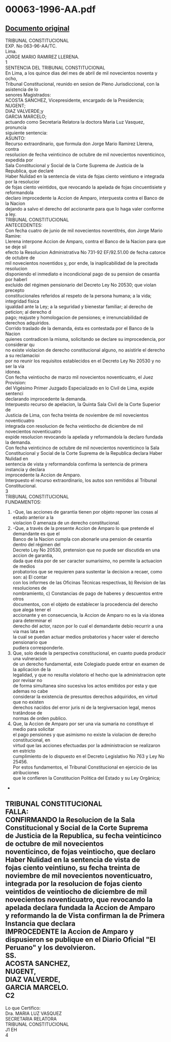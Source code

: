 
00063-1996-AA.pdf
=================
  
[Documento original](https://tc.gob.pe/jurisprudencia/1998/00063-1996-AA.pdf)  
---  
TRIBUNAL CONSTITUCIONAL  
EXP. No 063-96-AA/TC.  
Lima.  
JORGE MARIO RAMIREZ LLERENA.  
1  
SENTENCIA DEL TRIBUNAL CONSTITUCIONAL  
En Lima, a los quince dias del mes de abril de mil novecientos noventa y ocho,  
Tribunal Constitucional, reunido en sesion de Pleno Jurisdiccional, con la asistencia de lo  
senores Magistrados:  
ACOSTA SANCHEZ, Vicepresidente, encargado de la Presidencia;  
NUGENT;  
DIAZ VALVERDE;y  
GARCIA MARCELO;  
actuando como Secretaria Relatora la doctora Maria Luz Vasquez, pronuncia  
siguiente sentencia:  
ASUNTO:  
Recurso extraordinario, que formula don Jorge Mario Ramirez Llerena, contra  
resolucion de fecha veinticinco de octubre de mil novecientos noventicinco, expedida por  
Sala Constitucional y Social de la Corte Suprema de Justicia de la Republica, que declaré  
Haber Nulidad en la sentencia de vista de fojas ciento veintiuno e integrada por la resolucior  
de fojas ciento veintidos, que revocando la apelada de fojas cincuentisiete y reformandola  
declaro improcedente la Accion de Amparo, interpuesta contra el Banco de la Nacion  
dejando a salvo el derecho del accionante para que lo haga valer conforme a ley.  
TRIBUNAL CONSTITUCIONAL  
ANTECEDENTES:  
Con fecha cuatro de junio de mil novecientos noventitrés, don Jorge Mario Ramire:  
Llerena interpone Accion de Amparo, contra el Banco de la Nacion para que se deje sil  
efecto la Resolucion Administrativa No 731-92 EF/92.51.00 de fecha catorce de octubre de  
mil novecientos noventidos y, por ende, la inaplicabilidad de la precitada resolucion  
disponiendo el inmediato e incondicional pago de su pension de cesantia por haberl  
excluido del régimen pensionario del Decreto Ley No 20530; que violan precepto  
constitucionales referidos al respeto de la persona humana; a la vida; integridad fisica  
igualdad ante la Ley; a la seguridad y bienestar familiar; al derecho de peticion; al derecho d  
pago; reajuste y homologacion de pensiones; e irrenunciabilidad de derechos adquiridos.  
Corrido traslado de la demanda, ésta es contestada por el Banco de la Nacion  
quienes contradicen la misma, solicitando se declare su improcedencia, por considerar qu  
no existe violacion de derecho constitucional alguno, no asistirle el derecho a su reclamacioi  
por no reunir los requisitos establecidos en el Decreto Ley No 20530 y no ser la via  
idonea.  
Con fecha veintiocho de marzo mil novecientos noventicuatro, el Juez Provision:  
del Vigésimo Primer Juzgado Especializado en lo Civil de Lima, expide sentenci  
declarando improcedente la demanda.  
Interpuesto recurso de apelacion, la Quinta Sala Civil de la Corte Superior de  
Justicia de Lima, con fecha treinta de noviembre de mil novecientos noventicuatro  
integrada con resolucion de fecha veintiocho de diciembre de mil novecientos noventicuatro  
expide resolucion revocando la apelada y reformandola la declaro fundada la demanda.  
Con fecha veinticinco de octubre de mil novecientos noventicinco la Sala  
Constitucional y Social de la Corte Suprema de la Republica declara Haber Nulidad en  
sentencia de vista y reformandola confirma la sentencia de primera instancia y declara  
improcedente la Accion de Amparo.  
Interpuesto el recurso extraordinario, los autos son remitidos al Tribunal  
Constitucional.  
3  
TRIBUNAL CONSTITUCIONAL  
FUNDAMENTOS:  
1. -Que, las acciones de garantia tienen por objeto reponer las cosas al estado anterior a la  
violacion 0 amenaza de un derecho constitucional.  
2. -Que, a través de la presente Accion de Amparo lo que pretende el demandante es que el  
Banco de la Nacion cumpla con abonarle una pension de cesantia dentro del régimen del  
Decreto Ley No 20530, pretension que no puede ser discutida en una accion de garantia,  
dada que ésta por de ser caracter sumarisimo, no permite la actuacion de medios  
probatorios que se requieren para sustentar la decision a recaer, como son: a) El contar  
con los informes de las Oficinas Técnicas respectivas, b) Revision de las resoluciones de  
nombramiento, c) Constancias de pago de haberes y descuentos entre otros  
documentos, con el objeto de establecer la procedencia del derecho que alega tener el  
accionante y en consecuencia, la Accion de Amparo no es la via idonea para determinar el  
derecho del actor, razon por lo cual el demandante debio recurrir a una via mas lata en  
la cual se puedan actuar medios probatorios y hacer valer el derecho pensionario que  
pudiera corresponderle.  
3. Que, solo desde la perspectiva constitucional, en cuanto pueda producir una vulneracion  
de un derecho fundamental, este Colegiado puede entrar en examen de la aplicacion de la  
legalidad, y que no resulta violatorio el hecho que la administracion opte por revisar no  
de forma simultanea sino sucesiva los actos emitidos por esta y que ademas no cabe  
considerar la existencia de presuntos derechos adquiridos, en virtud que no existen  
derechos nacidos del error juris ni de la tergiversacion legal, menos tratândose de  
normas de orden publico.  
4. Que, la Accion de Amparo por ser una via sumaria no constituye el medio para solicitar  
el pago pensiones y que asimismo no existe la violacion de derecho constitucional, en  
virtud que las acciones efectuadas por la administracion se realizaron en estricto  
cumplimiento de lo dispuesto en el Decreto Legislativo No 763 y Ley No 25456.  
Por estos fundamentos, el Tribunal Constitucional en ejercicio de las atribuciones  
que le confieren la Constitucion Politica del Estado y su Ley Orgânica;  
-  
TRIBUNAL CONSTITUCIONAL  
FALLA:  
CONFIRMANDO la Resolucion de la Sala Constitucional y Social de la Corte Suprema  
de Justicia de la Republica, su fecha veinticinco de octubre de mil novecientos  
noventicinco, de fojas veintiocho, que declaro Haber Nulidad en la sentencia de vista de  
fojas ciento veintiuno, su fecha treinta de noviembre de mil novecientos noventicuatro,  
integrada por la resolucion de fojas ciento veintidos de veintiocho de diciembre de mil  
novecientos noventicuatro, que revocando la apelada declara fundada la Accion de Amparo  
y reformando la de Vista confirman la de Primera Instancia que declara  
IMPROCEDENTE la Accion de Amparo y dispusieron se publique en el Diario Oficial "El  
Peruano" y los devolvieron.  
SS.  
ACOSTA SANCHEZ,  
NUGENT,  
DIAZ VALVERDE,  
GARCIA MARCELO.  
C2  
-  
Lo que Certifico:  
Dra. MARIA LUZ VASQUEZ  
SECRETARIA RELATORA  
TRIBUNAL CONSTITUCIONAL  
J1 EH  
4